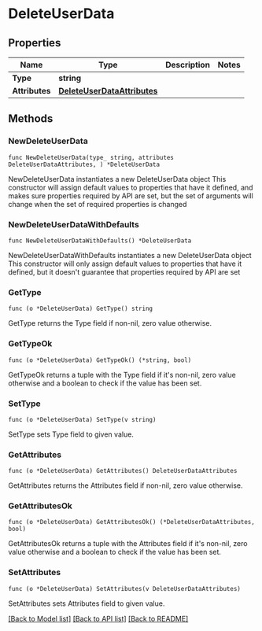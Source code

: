# DeleteUserData

## Properties

Name | Type | Description | Notes
------------ | ------------- | ------------- | -------------
**Type** | **string** |  | 
**Attributes** | [**DeleteUserDataAttributes**](DeleteUserDataAttributes.md) |  | 

## Methods

### NewDeleteUserData

`func NewDeleteUserData(type_ string, attributes DeleteUserDataAttributes, ) *DeleteUserData`

NewDeleteUserData instantiates a new DeleteUserData object
This constructor will assign default values to properties that have it defined,
and makes sure properties required by API are set, but the set of arguments
will change when the set of required properties is changed

### NewDeleteUserDataWithDefaults

`func NewDeleteUserDataWithDefaults() *DeleteUserData`

NewDeleteUserDataWithDefaults instantiates a new DeleteUserData object
This constructor will only assign default values to properties that have it defined,
but it doesn't guarantee that properties required by API are set

### GetType

`func (o *DeleteUserData) GetType() string`

GetType returns the Type field if non-nil, zero value otherwise.

### GetTypeOk

`func (o *DeleteUserData) GetTypeOk() (*string, bool)`

GetTypeOk returns a tuple with the Type field if it's non-nil, zero value otherwise
and a boolean to check if the value has been set.

### SetType

`func (o *DeleteUserData) SetType(v string)`

SetType sets Type field to given value.


### GetAttributes

`func (o *DeleteUserData) GetAttributes() DeleteUserDataAttributes`

GetAttributes returns the Attributes field if non-nil, zero value otherwise.

### GetAttributesOk

`func (o *DeleteUserData) GetAttributesOk() (*DeleteUserDataAttributes, bool)`

GetAttributesOk returns a tuple with the Attributes field if it's non-nil, zero value otherwise
and a boolean to check if the value has been set.

### SetAttributes

`func (o *DeleteUserData) SetAttributes(v DeleteUserDataAttributes)`

SetAttributes sets Attributes field to given value.



[[Back to Model list]](../README.md#documentation-for-models) [[Back to API list]](../README.md#documentation-for-api-endpoints) [[Back to README]](../README.md)


